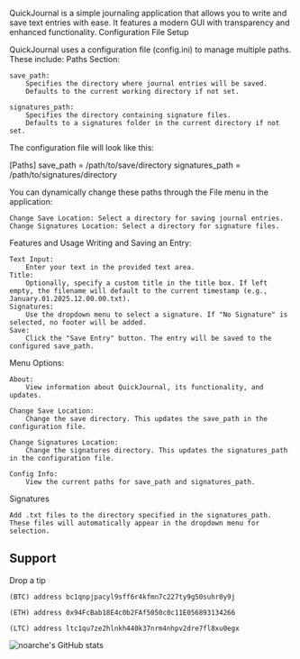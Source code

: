 QuickJournal is a simple journaling application that allows you to write and save text entries with ease. It features a modern GUI with transparency and enhanced functionality.
Configuration File Setup

QuickJournal uses a configuration file (config.ini) to manage multiple paths. These include:
Paths Section:

    save_path:
        Specifies the directory where journal entries will be saved.
        Defaults to the current working directory if not set.

    signatures_path:
        Specifies the directory containing signature files.
        Defaults to a signatures folder in the current directory if not set.

The configuration file will look like this:

[Paths]
save_path = /path/to/save/directory
signatures_path = /path/to/signatures/directory

You can dynamically change these paths through the File menu in the application:

    Change Save Location: Select a directory for saving journal entries.
    Change Signatures Location: Select a directory for signature files.

Features and Usage
Writing and Saving an Entry:

    Text Input:
        Enter your text in the provided text area.
    Title:
        Optionally, specify a custom title in the title box. If left empty, the filename will default to the current timestamp (e.g., January.01.2025.12.00.00.txt).
    Signatures:
        Use the dropdown menu to select a signature. If "No Signature" is selected, no footer will be added.
    Save:
        Click the "Save Entry" button. The entry will be saved to the configured save_path.

Menu Options:

    About:
        View information about QuickJournal, its functionality, and updates.

    Change Save Location:
        Change the save directory. This updates the save_path in the configuration file.

    Change Signatures Location:
        Change the signatures directory. This updates the signatures_path in the configuration file.

    Config Info:
        View the current paths for save_path and signatures_path.

Signatures

    Add .txt files to the directory specified in the signatures_path.
    These files will automatically appear in the dropdown menu for selection.







## Support

Drop a tip

    (BTC) address bc1qnpjpacyl9sff6r4kfmn7c227ty9g50suhr0y9j
    
    (ETH) address 0x94FcBab18E4c0b2FAf5050c0c11E056893134266
    
    (LTC) address ltc1qu7ze2hlnkh440k37nrm4nhpv2dre7fl8xu0egx



![noarche's GitHub stats](https://github-readme-stats.vercel.app/api?username=noarche&show_icons=true&theme=transparent)
